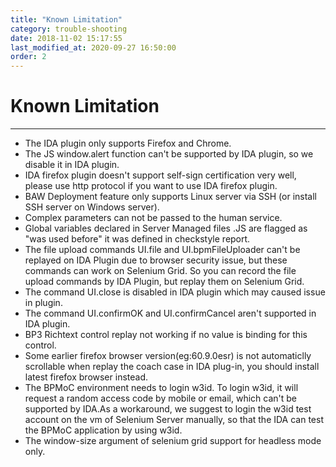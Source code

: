 ```yaml
---
title: "Known Limitation"
category: trouble-shooting
date: 2018-11-02 15:17:55
last_modified_at: 2020-09-27 16:50:00
order: 2
---
```


# Known Limitation
***
- The IDA plugin only supports Firefox and Chrome.
- The JS window.alert function can't be supported by IDA plugin, so we disable it in IDA plugin.
- IDA firefox plugin doesn't support self-sign certification very well, please use http protocol if you want to use IDA firefox plugin.
- BAW Deployment feature only supports Linux server via SSH (or install SSH server on Windows server).
- Complex parameters can not be passed to the human service.
- Global variables declared in Server Managed files .JS are flagged as "was used before" it was defined in checkstyle report.
- The file upload commands UI.file and UI.bpmFileUploader can't be replayed on IDA Plugin due to browser security issue, but these commands can work on Selenium Grid. So you can record the file upload commands by IDA Plugin, but replay them on Selenium Grid.
- The command UI.close is disabled in IDA plugin which may caused issue in plugin.
- The command UI.confirmOK and UI.confirmCancel aren't supported in IDA plugin.
- BP3 Richtext control replay not working if no value is binding for this control.   
- Some earlier firefox browser version(eg:60.9.0esr) is not automaticlly scrollable when replay the coach case in IDA plug-in, you should install latest firefox browser instead. 
- The BPMoC environment needs to login w3id. To login w3id, it will request a random access code by mobile or email, which can't be supported by IDA.As a workaround, we suggest to login the w3id test account on the vm of Selenium Server manually, so that the IDA can test the BPMoC application by using w3id.
- The window-size argument of selenium grid support for headless mode only.
